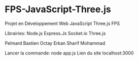 # FPS-JavaScript-Three.js

Projet en Développement Web JavaScript Three.js FPS

Librairies: Node.js Express.Js Socket.io Three.js

Pelmard Bastien
Octay Erkan 
Sharif Mohammad

Lancer la commande: node app.js
Lien du site localhost:3000
